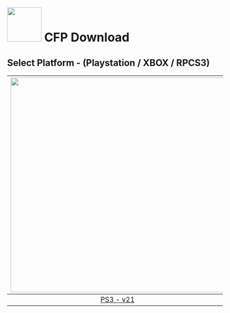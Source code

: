 # <img width="80" src="https://github.com/dylanhale/ScorebugMods/blob/main/assets/images/CFP.png"> CFP Download

## Select Platform - (Playstation / XBOX / RPCS3)

| <img width="500" src="https://github.com/dylanhale/ScorebugMods/blob/main/assets/images/Playstation.png"> | <img width="500" src="https://github.com/dylanhale/ScorebugMods/blob/main/assets/images/Xbox.png"> | <img width="500" src="https://github.com/dylanhale/ScorebugMods/blob/main/assets/images/RPCS3.png"> |
| :---:|:---:|:---:|
| [PS3 - v21](https://www.mediafire.com/file_premium/unzvg4ktpa4ykqh/CFP_PS3_V21.rar/file) |  [XBOX - v20.1](https://www.mediafire.com/file/af31hsu2ied145g/cfpxbscorebug.zip/file) | [RPCS3 - v21](https://github.com/dylanhale/ScorebugMods/blob/main/Scorebugs/CFP%202022/RPCS3/index.md) |

